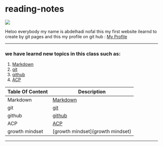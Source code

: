# reading-notes

![](http://news.efinancialcareers.com/binaries/content/gallery/efinancial-careers/articles/2019/03/programmer.jpg)

 Heloo everybody my name is abdelhadi nofal this my first website 
 ilearnd to create by git pages and this my profile on git hub : [My Profile](https://github.com/abdelhadi-nofal)
 
 ***
 
### we have learnd new topics in this class such as:


1. [Markdown](Markdown)
2. [git](git) 
3. [github](github)
4. [ACP](ACP)  


| Table Of Content      | Description                |
| --------------------- | -----------                |
| Markdown              | [Markdown](Markdown)       |
| git                   | [git](git)                 |
| github                | [github](github)           |   
| ACP                   | [ACP](ACP)                 |
| growth mindset        | [growth mindset](growth mindset)                |
***

